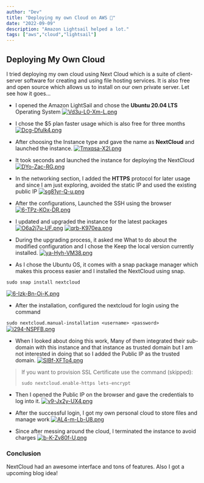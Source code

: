 ```yaml
---
author: "Dev"
title: "Deploying my own Cloud on AWS 🚀"
date: "2022-09-09"
description: "Amazon Lightsail helped a lot."
tags: ["aws","cloud","lightsail"]
---
```

## Deploying My Own Cloud 


I tried deploying my own cloud using Next Cloud which is a suite of client-server software for creating and using file hosting services. It is also free and open source which allows us to install on our own private server. Let see how it goes...

- I opened the Amazon LightSail and chose the **Ubuntu 20.04 LTS** Operating System
[![Vd3u-L0-Xm-L.png](https://i.postimg.cc/R0XY8SH7/Vd3u-L0-Xm-L.png)](https://postimg.cc/1gVMVZMX)

- I chose the $5 plan faster usage which is also free for three months
[![Dcg-Dfulk4.png](https://i.postimg.cc/DZ0N39rt/Dcg-Dfulk4.png)](https://postimg.cc/zbm7nPPj)

- After choosing the Instance type and gave the name as **NextCloud** and launched the instance.
[![Tmxqsa-X2l.png](https://i.postimg.cc/zBQczxp3/Tmxqsa-X2l.png)](https://postimg.cc/k6xcwF0d)

- It took seconds and launched the instance for deploying the NextCloud
[![DYo-Zac-RG.png](https://i.postimg.cc/gj6Bn3Bs/DYo-Zac-RG.png)](https://postimg.cc/FkNx6kvk)

- In the networking section, I added the **HTTPS**  protocol for later usage and since I am just exploring, avoided the static IP and used the existing public IP
[![sg81yr-Q-u.png](https://i.postimg.cc/8sQXWs2S/sg81yr-Q-u.png)](https://postimg.cc/FkpxXFFW)

- After the configurations, Launched the SSH using the browser
[![6-TPz-KOx-DR.png](https://i.postimg.cc/v8gQWjJq/6-TPz-KOx-DR.png)](https://postimg.cc/WtVLV9bg)

- I updated and upgraded the instance for the latest packages
[![O6a2j7u-UF.png](https://i.postimg.cc/zDsqp75J/O6a2j7u-UF.png)](https://postimg.cc/7bNvZgfc)
[![qrb-K970ea.png](https://i.postimg.cc/xTLnZmTL/qrb-K970ea.png)](https://postimg.cc/fJWGtJdb)

- During the upgrading process, it asked me What to do about the modified configuration and I chose the Keep the local version currently installed. 
[![ya-Hyh-VM38.png](https://i.postimg.cc/3x7YQwdV/ya-Hyh-VM38.png)](https://postimg.cc/KR9dnx7D)

- As I chose the Ubuntu OS, it comes with a snap package manager which makes this process easier and I installed the NextCloud using snap.

``` sudo snap install nextcloud ```

[![6-Izk-Bn-Oi-K.png](https://i.postimg.cc/htrgDqmj/6-Izk-Bn-Oi-K.png)](https://postimg.cc/XrptLmQS)

- After the installation, configured the nextcloud for login using the command

```sudo nextcloud.manual-installation <username> <password>```
[![i294-NSPFB.png](https://i.postimg.cc/Ls8Sh0kV/i294-NSPFB.png)](https://postimg.cc/VJppVgVS)

- When I looked about doing this work, Many of them integrated their sub-domain with this instance and that instance as trusted domain but I am not interested in doing that so I added the Public IP as the trusted domain.
[![SIBf-XFTo4.png](https://i.postimg.cc/0NXsSdc1/SIBf-XFTo4.png)](https://postimg.cc/f3dpndG8)

> If you want to provision SSL Certificate use the command (skipped): 
>
>`sudo nextcloud.enable-https lets-encrypt`


- Then I opened the Public IP on the browser and gave the credentials to log into it.
[![v9-Jx2y-UX4.png](https://i.postimg.cc/Y94wzGsG/v9-Jx2y-UX4.png)](https://postimg.cc/R6z8MF94)

- After the successful login, I got my own personal cloud to store files and manage work
[![AL4-m-Lb-U8.png](https://i.postimg.cc/rmv2nVBh/AL4-m-Lb-U8.png)](https://postimg.cc/Ppz7NjrZ)

- Since after messing around the cloud, I terminated the instance to avoid charges
[![b-K-Zv80f-U.png](https://i.postimg.cc/gcZWwhh1/b-K-Zv80f-U.png)](https://postimg.cc/QVhPwH0q)

### Conclusion
NextCloud had an awesome interface and tons of features. Also I got a upcoming blog idea!